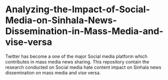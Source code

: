 # Analyzing-the-Impact-of-Social-Media-on-Sinhala-News-Dissemination-in-Mass-Media-and-vise-versa
Twitter has become a one of the major Social media platform which contributes in mass media news sharing. This repository contain the research conducted on Social media hate content impact on Sinhala news dissemination on mass media and vise versa.
